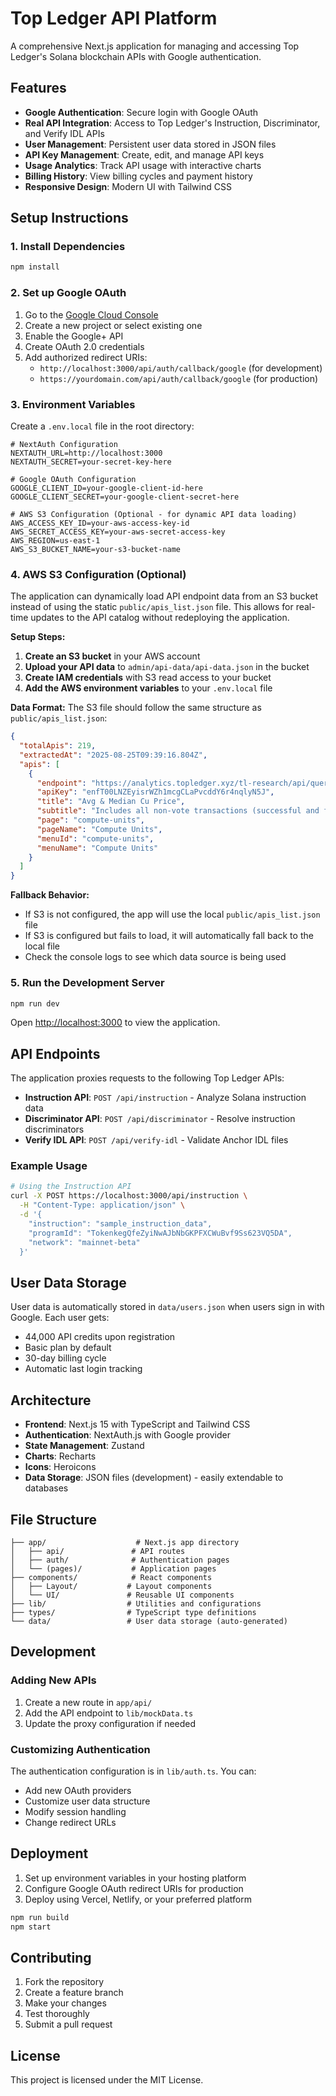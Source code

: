 # Top Ledger API Platform

A comprehensive Next.js application for managing and accessing Top Ledger's Solana blockchain APIs with Google authentication.

## Features

- **Google Authentication**: Secure login with Google OAuth
- **Real API Integration**: Access to Top Ledger's Instruction, Discriminator, and Verify IDL APIs
- **User Management**: Persistent user data stored in JSON files
- **API Key Management**: Create, edit, and manage API keys
- **Usage Analytics**: Track API usage with interactive charts
- **Billing History**: View billing cycles and payment history
- **Responsive Design**: Modern UI with Tailwind CSS

## Setup Instructions

### 1. Install Dependencies

```bash
npm install
```

### 2. Set up Google OAuth

1. Go to the [Google Cloud Console](https://console.developers.google.com/)
2. Create a new project or select existing one
3. Enable the Google+ API
4. Create OAuth 2.0 credentials
5. Add authorized redirect URIs:
   - `http://localhost:3000/api/auth/callback/google` (for development)
   - `https://yourdomain.com/api/auth/callback/google` (for production)

### 3. Environment Variables

Create a `.env.local` file in the root directory:

```env
# NextAuth Configuration
NEXTAUTH_URL=http://localhost:3000
NEXTAUTH_SECRET=your-secret-key-here

# Google OAuth Configuration
GOOGLE_CLIENT_ID=your-google-client-id-here
GOOGLE_CLIENT_SECRET=your-google-client-secret-here

# AWS S3 Configuration (Optional - for dynamic API data loading)
AWS_ACCESS_KEY_ID=your-aws-access-key-id
AWS_SECRET_ACCESS_KEY=your-aws-secret-access-key
AWS_REGION=us-east-1
AWS_S3_BUCKET_NAME=your-s3-bucket-name
```

### 4. AWS S3 Configuration (Optional)

The application can dynamically load API endpoint data from an S3 bucket instead of using the static `public/apis_list.json` file. This allows for real-time updates to the API catalog without redeploying the application.

**Setup Steps:**

1. **Create an S3 bucket** in your AWS account
2. **Upload your API data** to `admin/api-data/api-data.json` in the bucket
3. **Create IAM credentials** with S3 read access to your bucket
4. **Add the AWS environment variables** to your `.env.local` file

**Data Format:**
The S3 file should follow the same structure as `public/apis_list.json`:

```json
{
  "totalApis": 219,
  "extractedAt": "2025-08-25T09:39:16.804Z",
  "apis": [
    {
      "endpoint": "https://analytics.topledger.xyz/tl-research/api/queries/13448/results.json",
      "apiKey": "enfT00LNZEyisrWZh1mcgCLaPvcddY6r4nqlyN5J",
      "title": "Avg & Median Cu Price",
      "subtitle": "Includes all non-vote transactions (successful and failed)",
      "page": "compute-units",
      "pageName": "Compute Units",
      "menuId": "compute-units",
      "menuName": "Compute Units"
    }
  ]
}
```

**Fallback Behavior:**
- If S3 is not configured, the app will use the local `public/apis_list.json` file
- If S3 is configured but fails to load, it will automatically fall back to the local file
- Check the console logs to see which data source is being used

### 5. Run the Development Server

```bash
npm run dev
```

Open [http://localhost:3000](http://localhost:3000) to view the application.

## API Endpoints

The application proxies requests to the following Top Ledger APIs:

- **Instruction API**: `POST /api/instruction` - Analyze Solana instruction data
- **Discriminator API**: `POST /api/discriminator` - Resolve instruction discriminators
- **Verify IDL API**: `POST /api/verify-idl` - Validate Anchor IDL files

### Example Usage

```bash
# Using the Instruction API
curl -X POST https://localhost:3000/api/instruction \
  -H "Content-Type: application/json" \
  -d '{
    "instruction": "sample_instruction_data",
    "programId": "TokenkegQfeZyiNwAJbNbGKPFXCWuBvf9Ss623VQ5DA",
    "network": "mainnet-beta"
  }'
```

## User Data Storage

User data is automatically stored in `data/users.json` when users sign in with Google. Each user gets:

- 44,000 API credits upon registration
- Basic plan by default
- 30-day billing cycle
- Automatic last login tracking

## Architecture

- **Frontend**: Next.js 15 with TypeScript and Tailwind CSS
- **Authentication**: NextAuth.js with Google provider
- **State Management**: Zustand
- **Charts**: Recharts
- **Icons**: Heroicons
- **Data Storage**: JSON files (development) - easily extendable to databases

## File Structure

```
├── app/                    # Next.js app directory
│   ├── api/               # API routes
│   ├── auth/              # Authentication pages
│   └── (pages)/           # Application pages
├── components/            # React components
│   ├── Layout/           # Layout components
│   └── UI/               # Reusable UI components
├── lib/                  # Utilities and configurations
├── types/                # TypeScript type definitions
└── data/                 # User data storage (auto-generated)
```

## Development

### Adding New APIs

1. Create a new route in `app/api/`
2. Add the API endpoint to `lib/mockData.ts`
3. Update the proxy configuration if needed

### Customizing Authentication

The authentication configuration is in `lib/auth.ts`. You can:

- Add new OAuth providers
- Customize user data structure
- Modify session handling
- Change redirect URLs

## Deployment

1. Set up environment variables in your hosting platform
2. Configure Google OAuth redirect URIs for production
3. Deploy using Vercel, Netlify, or your preferred platform

```bash
npm run build
npm start
```

## Contributing

1. Fork the repository
2. Create a feature branch
3. Make your changes
4. Test thoroughly
5. Submit a pull request

## License

This project is licensed under the MIT License.
